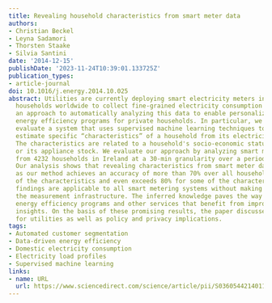 ```yaml
---
title: Revealing household characteristics from smart meter data
authors:
- Christian Beckel
- Leyna Sadamori
- Thorsten Staake
- Silvia Santini
date: '2014-12-15'
publishDate: '2023-11-24T10:39:01.133725Z'
publication_types:
- article-journal
doi: 10.1016/j.energy.2014.10.025
abstract: Utilities are currently deploying smart electricity meters in millions of
  households worldwide to collect fine-grained electricity consumption data. We present
  an approach to automatically analyzing this data to enable personalized and scalable
  energy efficiency programs for private households. In particular, we develop and
  evaluate a system that uses supervised machine learning techniques to automatically
  estimate specific “characteristics” of a household from its electricity consumption.
  The characteristics are related to a household's socio-economic status, its dwelling,
  or its appliance stock. We evaluate our approach by analyzing smart meter data collected
  from 4232 households in Ireland at a 30-min granularity over a period of 1.5 years.
  Our analysis shows that revealing characteristics from smart meter data is feasible,
  as our method achieves an accuracy of more than 70% over all households for many
  of the characteristics and even exceeds 80% for some of the characteristics. The
  findings are applicable to all smart metering systems without making changes to
  the measurement infrastructure. The inferred knowledge paves the way for targeted
  energy efficiency programs and other services that benefit from improved customer
  insights. On the basis of these promising results, the paper discusses the potential
  for utilities as well as policy and privacy implications.
tags:
- Automated customer segmentation
- Data-driven energy efficiency
- Domestic electricity consumption
- Electricity load profiles
- Supervised machine learning
links:
- name: URL
  url: https://www.sciencedirect.com/science/article/pii/S0360544214011748
---
```

